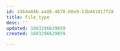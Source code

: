 ```yaml
---
id: 14b4a84b-aa88-4670-b0e9-53bd41017f28
title: File_type
desc: ''
updated: 1603296629859
created: 1603296629859

---
```


